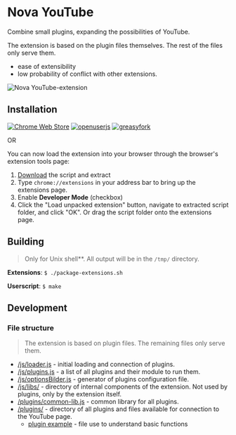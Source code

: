 # Nova YouTube

Combine small plugins, expanding the possibilities of YouTube.

The extension is based on the plugin files themselves. The rest of the files only serve them.
- ease of extensibility
- low probability of conflict with other extensions.

![Nova YouTube-extension](https://user-images.githubusercontent.com/13064767/212359552-117dde00-d0a7-42be-b719-4bd1745687e4.png)

## Installation
[![Chrome Web Store](https://img.shields.io/chrome-web-store/users/miiheelkbegpkflplpmmkidaklfgjecb?style=flat-square&label=Chrome%20Web%20Store)](https://chrome.google.com/webstore/detail/miiheelkbegpkflplpmmkidaklfgjecb)
[![openuserjs](https://img.shields.io/badge/dynamic/json?style=flat-square&color=eee&amp;label=OpenUserJS&amp;query=%24.OpenUserJS.installs%5B0%5D.value&amp;suffix=%20installs&amp;url=https%3A%2F%2Fopenuserjs.org%2Fmeta%2Fraingart%2FNova_YouTube.meta.json)](https://openuserjs.org/scripts/raingart/Nova_YouTube)
[![greasyfork](https://img.shields.io/badge/dynamic/json?style=flat-square&color=blue&amp;label=GreasyFork&amp;query=total_installs&amp;suffix=%20installs&amp;url=https%3A%2F%2Fgreasyfork.org%2Fscripts%2F433360.json)](https://greasyfork.org/en/scripts/433360-nova-youtube)

OR

You can now load the extension into your browser through the browser's extension tools page:
1. [Download](https://github.com/raingart/Nova-YouTube-extension/archive/refs/heads/master.zip) the script and extract
2. Type `chrome://extensions` in your address bar to bring up the extensions page.
3. Enable __Developer Mode__ (checkbox)
4. Click the "Load unpacked extension" button, navigate to extracted script folder, and click "OK". Or drag the script folder onto the extensions page.

## Building
>Only for Unix shell**. All output will be in the `/tmp/` directory.

**Extensions**: `$ ./package-extensions.sh`

**Userscript**: `$ make`

## Development
### File structure
>The extension is based on plugin files. The remaining files only serve them.

* [/js/loader.js](https://github.com/raingart/Nova-YouTube-extension/tree/master/js/loader.js) - initial loading and connection of plugins.
* [/js/plugins.js](https://github.com/raingart/Nova-YouTube-extension/blob/master/js/plugins.js) - a list of all plugins and their module to run them.
* [/js/optionsBilder.js](https://github.com/raingart/Nova-YouTube-extension/blob/master/js/optionsBilder.js) - generator of plugins configuration file.
* [/js/libs/](https://github.com/raingart/Nova-YouTube-extension/blob/master/js/libs) - directory of internal components of the extension. Not used by plugins, only by the extension itself.
* [/plugins/common-lib.js](https://github.com/raingart/Nova-YouTube-extension/blob/master/plugins/common-lib.js) - common library for all plugins.
* [/plugins/](https://github.com/raingart/Nova-YouTube-extension/tree/master/plugins) - directory of all plugins and files available for connection to the YouTube page.
  * [plugin example](https://github.com/raingart/Nova-YouTube-extension/blob/master/plugins/plugin_example.js) - file use to understand basic functions
